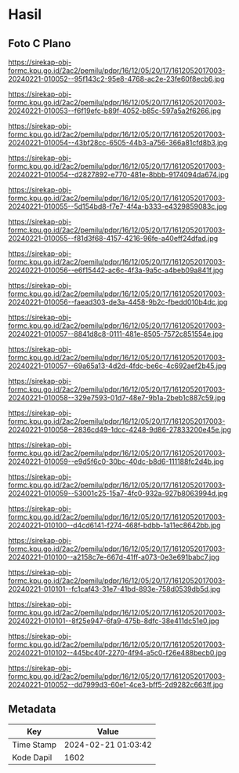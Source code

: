 # Hasil

## Foto C Plano

https://sirekap-obj-formc.kpu.go.id/2ac2/pemilu/pdpr/16/12/05/20/17/1612052017003-20240221-010052--95f143c2-95e8-4768-ac2e-23fe60f8ecb6.jpg

https://sirekap-obj-formc.kpu.go.id/2ac2/pemilu/pdpr/16/12/05/20/17/1612052017003-20240221-010053--f6f19efc-b89f-4052-b85c-597a5a2f6266.jpg

https://sirekap-obj-formc.kpu.go.id/2ac2/pemilu/pdpr/16/12/05/20/17/1612052017003-20240221-010054--43bf28cc-6505-44b3-a756-366a81cfd8b3.jpg

https://sirekap-obj-formc.kpu.go.id/2ac2/pemilu/pdpr/16/12/05/20/17/1612052017003-20240221-010054--d2827892-e770-481e-8bbb-9174094da674.jpg

https://sirekap-obj-formc.kpu.go.id/2ac2/pemilu/pdpr/16/12/05/20/17/1612052017003-20240221-010055--5d154bd8-f7e7-4f4a-b333-e4329859083c.jpg

https://sirekap-obj-formc.kpu.go.id/2ac2/pemilu/pdpr/16/12/05/20/17/1612052017003-20240221-010055--f81d3f68-4157-4216-96fe-a40eff24dfad.jpg

https://sirekap-obj-formc.kpu.go.id/2ac2/pemilu/pdpr/16/12/05/20/17/1612052017003-20240221-010056--e6f15442-ac6c-4f3a-9a5c-a4beb09a841f.jpg

https://sirekap-obj-formc.kpu.go.id/2ac2/pemilu/pdpr/16/12/05/20/17/1612052017003-20240221-010056--faead303-de3a-4458-9b2c-fbedd010b4dc.jpg

https://sirekap-obj-formc.kpu.go.id/2ac2/pemilu/pdpr/16/12/05/20/17/1612052017003-20240221-010057--8841d8c8-0111-481e-8505-7572c851554e.jpg

https://sirekap-obj-formc.kpu.go.id/2ac2/pemilu/pdpr/16/12/05/20/17/1612052017003-20240221-010057--69a65a13-4d2d-4fdc-be6c-4c692aef2b45.jpg

https://sirekap-obj-formc.kpu.go.id/2ac2/pemilu/pdpr/16/12/05/20/17/1612052017003-20240221-010058--329e7593-01d7-48e7-9b1a-2beb1c887c59.jpg

https://sirekap-obj-formc.kpu.go.id/2ac2/pemilu/pdpr/16/12/05/20/17/1612052017003-20240221-010058--2836cd49-1dcc-4248-9d86-27833200e45e.jpg

https://sirekap-obj-formc.kpu.go.id/2ac2/pemilu/pdpr/16/12/05/20/17/1612052017003-20240221-010059--e9d5f6c0-30bc-40dc-b8d6-111188fc2d4b.jpg

https://sirekap-obj-formc.kpu.go.id/2ac2/pemilu/pdpr/16/12/05/20/17/1612052017003-20240221-010059--53001c25-15a7-4fc0-932a-927b8063994d.jpg

https://sirekap-obj-formc.kpu.go.id/2ac2/pemilu/pdpr/16/12/05/20/17/1612052017003-20240221-010100--d4cd6141-f274-468f-bdbb-1a11ec8642bb.jpg

https://sirekap-obj-formc.kpu.go.id/2ac2/pemilu/pdpr/16/12/05/20/17/1612052017003-20240221-010100--a2158c7e-667d-41ff-a073-0e3e691babc7.jpg

https://sirekap-obj-formc.kpu.go.id/2ac2/pemilu/pdpr/16/12/05/20/17/1612052017003-20240221-010101--fc1caf43-31e7-41bd-893e-758d0539db5d.jpg

https://sirekap-obj-formc.kpu.go.id/2ac2/pemilu/pdpr/16/12/05/20/17/1612052017003-20240221-010101--8f25e947-6fa9-475b-8dfc-38e411dc51e0.jpg

https://sirekap-obj-formc.kpu.go.id/2ac2/pemilu/pdpr/16/12/05/20/17/1612052017003-20240221-010102--445bc40f-2270-4f94-a5c0-f26e488becb0.jpg

https://sirekap-obj-formc.kpu.go.id/2ac2/pemilu/pdpr/16/12/05/20/17/1612052017003-20240221-010052--dd7999d3-60e1-4ce3-bff5-2d9282c663ff.jpg


## Metadata

| Key        | Value               |
| ---------- | ------------------- |
| Time Stamp | 2024-02-21 01:03:42 |
| Kode Dapil | 1602                |



